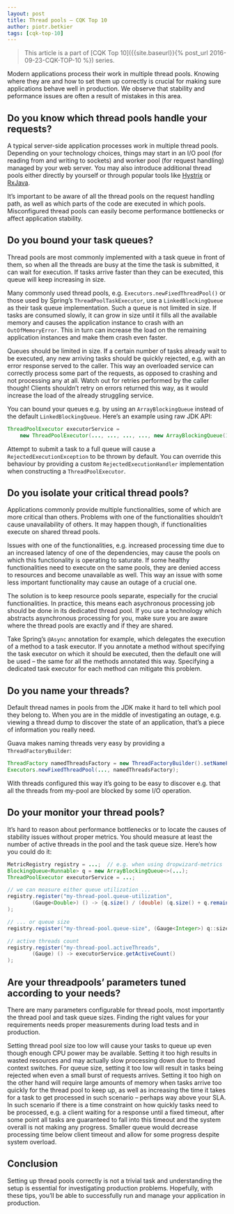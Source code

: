 ```yaml
---
layout: post
title: Thread pools — CQK Top 10
author: piotr.betkier
tags: [cqk-top-10]
---
```


> This article is a part of [CQK Top 10]({{site.baseurl}}{% post_url  2016-09-23-CQK-TOP-10 %}) series.

Modern applications process their work in multiple thread pools. Knowing where they are and
how to set them up correctly is crucial for making sure applications behave well in production. We observe that
stability and peformance issues are often a result of mistakes in this area.

## Do you know which thread pools handle your requests?

A typical server-side application processes work in multiple thread pools. Depending on your technology choices, things may start
in an I/O pool (for reading from and writing to sockets) and worker pool (for request handling) managed by your web server. You may also
introduce additional thread pools either directly by yourself or through popular tools like [Hystrix](https://github.com/Netflix/Hystrix) or
[RxJava](https://github.com/ReactiveX/RxJava).

It’s important to be aware of all the thread pools on the request handling path, as well as which parts of the code are executed in which pools.
Misconfigured thread pools can easily become performance bottlenecks or affect application stability.

## Do you bound your task queues?

Thread pools are most commonly implemented with a task queue in front of them, so when all the threads are busy at the time the task is submitted, it
can wait for execution. If tasks arrive faster than they can be executed, this queue will keep increasing in size.

Many commonly used thread pools, e.g. `Executors.newFixedThreadPool()` or those used by Spring’s `ThreadPoolTaskExecutor`, use a `LinkedBlockingQueue` as their
task queue implementation. Such a queue is not limited in size. If tasks are consumed slowly, it can grow in size until it fills all the available
memory and causes the application instance to crash with an `OutOfMemoryError`. This in turn can increase the load on the remaining
application instances and make them crash even faster.

Queues should be limited in size. If a certain number of tasks already wait to be executed, any new arriving tasks should be quickly rejected, e.g. with
an error response served to the caller. This way an overloaded service can correctly process some part of the requests, as opposed to crashing and not
processing any at all. Watch out for retries performed by the caller though! Clients shouldn’t retry on errors returned this way, as it would increase the load of the already struggling service.

You can bound your queues e.g. by using an `ArrayBlockingQueue` instead of the default `LinkedBlockingQueue`. Here’s an example using raw JDK API:

``` java
ThreadPoolExecutor executorService =
    new ThreadPoolExecutor(..., ..., ..., ..., new ArrayBlockingQueue(100));
```

Attempt to submit a task to a full queue will cause a `RejectedExecutionException` to be thrown by default. You can override this behaviour by
providing a custom `RejectedExecutionHandler` implementation when constructing a `ThreadPoolExecutor`.

## Do you isolate your critical thread pools?

Applications commonly provide multiple functionalities, some of which are more critical than others. Problems with one of the functionalities
shouldn’t cause unavailability of others. It may happen though, if functionalities execute on shared thread pools.

Issues with one of the functionalities, e.g. increased processing time due to an increased latency of one of the dependencies, may cause the pools
on which this functionality is operating to saturate. If some healthy functionalities need to execute on the same pools, they are denied
access to resources and become unavailable as well. This way an issue with some less important functionality may cause an outage of a crucial one.

The solution is to keep resource pools separate, especially for the crucial functionalities. In practice, this means each asychronous processing job
should be done in its dedicated thread pool. If you use a technology which abstracts asynchronous processing for you, make sure you are aware
where the thread pools are exactly and if they are shared.

Take Spring’s `@Async` annotation for example, which delegates the execution of a method to a task executor. If you annotate a method
without specifying the task executor on which it should be executed, then the default one will be used – the same for all the methods annotated this way.
Specifying a dedicated task executor for each method can mitigate this problem.

## Do you name your threads?

Default thread names in pools from the JDK make it hard to tell which pool they belong to. When you are in the middle of investigating an outage,
e.g. viewing a thread dump to discover the state of an application, that’s a piece of information you really need.

Guava makes naming threads very easy by providing a `ThreadFactoryBuilder`:

```java
ThreadFactory namedThreadsFactory = new ThreadFactoryBuilder().setNameFormat("my-pool-%d").build;
Executors.newFixedThreadPool(..., namedThreadsFactory);
```

With threads configured this way it’s going to be easy to discover e.g. that all the threads from my-pool are blocked by some I/O operation.

## Do your monitor your thread pools?

It’s hard to reason about performance bottlenecks or to locate the causes of stability issues without proper metrics. You should measure at least
the number of active threads in the pool and the task queue size. Here’s how you could do it:

```java
MetricRegistry registry = ...;  // e.g. when using dropwizard-metrics
BlockingQueue<Runnable> q = new ArrayBlockingQueue<>(...);
ThreadPoolExecutor executorService = ...;

// we can measure either queue utilization ...
registry.register("my-thread-pool.queue-utilization",
        (Gauge<Double>) () -> {q.size() / (double) (q.size() + q.remainingCapacity())}
);

// ... or queue size
registry.register("my-thread-pool.queue-size", (Gauge<Integer>) q::size});

// active threads count
registry.register("my-thread-pool.activeThreads",
        (Gauge) () -> executorService.getActiveCount()
);
```

## Are your threadpools’ parameters tuned according to your needs?

There are many parameters configurable for thread pools, most importantly the thread pool and task queue sizes. Finding the right
values for your requirements needs proper measurements during load tests and in production.

Setting thread pool size too low will cause your tasks to queue up even though enough CPU power may be available. Setting it too high
results in wasted resources and may actually slow processing down due to thread context switches. For queue size, setting it too low
will result in tasks being rejected when even a small burst of requests arrives. Setting it too high on the other hand will require
large amounts of memory when tasks arrive too quickly for the thread pool
to keep up, as well as increasing the time it takes for a task to get processed in such scenario – perhaps way above your SLA. In such scenario if there is a
time constraint on how quickly tasks need to be processed, e.g. a client waiting for a response until a fixed timeout, after some point all tasks
are guaranteed to fall into this timeout and the system overall is not making any progress. Smaller queue would decrease processing time below client
timeout and allow for some progress despite system overload.

## Conclusion

Setting up thread pools correctly is not a trivial task and understanding the setup is essential for investigating production problems.
Hopefully, with these tips, you’ll be able to successfully run and manage your application in production.
